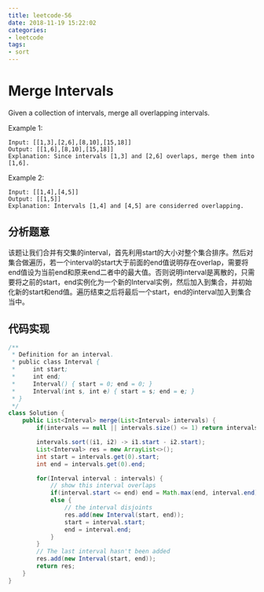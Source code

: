 ```yaml
---
title: leetcode-56
date: 2018-11-19 15:22:02
categories:
- leetcode
tags:
- sort
---
```


# Merge Intervals

Given a collection of intervals, merge all overlapping intervals.

Example 1:
```
Input: [[1,3],[2,6],[8,10],[15,18]]
Output: [[1,6],[8,10],[15,18]]
Explanation: Since intervals [1,3] and [2,6] overlaps, merge them into [1,6].
```
Example 2:
```
Input: [[1,4],[4,5]]
Output: [[1,5]]
Explanation: Intervals [1,4] and [4,5] are considerred overlapping.
```

## 分析题意
该题让我们合并有交集的interval，首先利用start的大小对整个集合排序。然后对集合做遍历，若一个interval的start大于前面的end值说明存在overlap，需要将end值设为当前end和原来end二者中的最大值。否则说明interval是离散的，只需要将之前的start，end实例化为一个新的Interval实例，然后加入到集合，并初始化新的start和end值。遍历结束之后将最后一个start，end的interval加入到集合当中。

## 代码实现
```java
/**
 * Definition for an interval.
 * public class Interval {
 *     int start;
 *     int end;
 *     Interval() { start = 0; end = 0; }
 *     Interval(int s, int e) { start = s; end = e; }
 * }
 */
class Solution {
    public List<Interval> merge(List<Interval> intervals) {
        if(intervals == null || intervals.size() <= 1) return intervals;

        intervals.sort((i1, i2) -> i1.start - i2.start);
        List<Interval> res = new ArrayList<>();
        int start = intervals.get(0).start;
        int end = intervals.get(0).end;

        for(Interval interval : intervals) {
            // show this interval overlaps
            if(interval.start <= end) end = Math.max(end, interval.end);
            else {
                // the interval disjoints
                res.add(new Interval(start, end));
                start = interval.start;
                end = interval.end;
            }
        }
        // The last interval hasn't been added
        res.add(new Interval(start, end));
        return res;
    }
}
```
